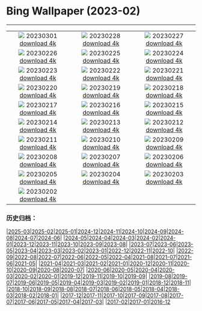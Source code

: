 # Bing Wallpaper (2023-02)
**************
| | | |
| :----: | :----: | :----: |
| ![](https://www.bing.com/th?id=OHR.LuebeckCityGate_DE-DE8410564862_1920x1080.jpg) 20230301 [download 4k](https://www.bing.com/th?id=OHR.LuebeckCityGate_DE-DE8410564862_UHD.jpg) | ![](https://www.bing.com/th?id=OHR.AtraniAmalfi_DE-DE5478327830_1920x1080.jpg) 20230228 [download 4k](https://www.bing.com/th?id=OHR.AtraniAmalfi_DE-DE5478327830_UHD.jpg) | ![](https://www.bing.com/th?id=OHR.PolarBearFrost_DE-DE6073981048_1920x1080.jpg) 20230227 [download 4k](https://www.bing.com/th?id=OHR.PolarBearFrost_DE-DE6073981048_UHD.jpg) |
| ![](https://www.bing.com/th?id=OHR.CanopyPeru_DE-DE4866151394_1920x1080.jpg) 20230226 [download 4k](https://www.bing.com/th?id=OHR.CanopyPeru_DE-DE4866151394_UHD.jpg) | ![](https://www.bing.com/th?id=OHR.BryceAnniv_DE-DE3264919137_1920x1080.jpg) 20230225 [download 4k](https://www.bing.com/th?id=OHR.BryceAnniv_DE-DE3264919137_UHD.jpg) | ![](https://www.bing.com/th?id=OHR.RichmondParkDuck_DE-DE8282627853_1920x1080.jpg) 20230224 [download 4k](https://www.bing.com/th?id=OHR.RichmondParkDuck_DE-DE8282627853_UHD.jpg) |
| ![](https://www.bing.com/th?id=OHR.ParisWinter_DE-DE2319621841_1920x1080.jpg) 20230223 [download 4k](https://www.bing.com/th?id=OHR.ParisWinter_DE-DE2319621841_UHD.jpg) | ![](https://www.bing.com/th?id=OHR.FriedensglockeFichtelberg_DE-DE0791222522_1920x1080.jpg) 20230222 [download 4k](https://www.bing.com/th?id=OHR.FriedensglockeFichtelberg_DE-DE0791222522_UHD.jpg) | ![](https://www.bing.com/th?id=OHR.MardiGrasNOLA_DE-DE2512685536_1920x1080.jpg) 20230221 [download 4k](https://www.bing.com/th?id=OHR.MardiGrasNOLA_DE-DE2512685536_UHD.jpg) |
| ![](https://www.bing.com/th?id=OHR.Itaimbezinho_DE-DE7568052813_1920x1080.jpg) 20230220 [download 4k](https://www.bing.com/th?id=OHR.Itaimbezinho_DE-DE7568052813_UHD.jpg) | ![](https://www.bing.com/th?id=OHR.MauiWhale_DE-DE2654887932_1920x1080.jpg) 20230219 [download 4k](https://www.bing.com/th?id=OHR.MauiWhale_DE-DE2654887932_UHD.jpg) | ![](https://www.bing.com/th?id=OHR.EbenIceCave_DE-DE2769796122_1920x1080.jpg) 20230218 [download 4k](https://www.bing.com/th?id=OHR.EbenIceCave_DE-DE2769796122_UHD.jpg) |
| ![](https://www.bing.com/th?id=OHR.BirdcountAllen_DE-DE9670864483_1920x1080.jpg) 20230217 [download 4k](https://www.bing.com/th?id=OHR.BirdcountAllen_DE-DE9670864483_UHD.jpg) | ![](https://www.bing.com/th?id=OHR.BerlinaleEroeffnung_DE-DE6394050974_1920x1080.jpg) 20230216 [download 4k](https://www.bing.com/th?id=OHR.BerlinaleEroeffnung_DE-DE6394050974_UHD.jpg) | ![](https://www.bing.com/th?id=OHR.HippoDayChobe_DE-DE9450104011_1920x1080.jpg) 20230215 [download 4k](https://www.bing.com/th?id=OHR.HippoDayChobe_DE-DE9450104011_UHD.jpg) |
| ![](https://www.bing.com/th?id=OHR.OtaruIgloo_DE-DE9255380929_1920x1080.jpg) 20230214 [download 4k](https://www.bing.com/th?id=OHR.OtaruIgloo_DE-DE9255380929_UHD.jpg) | ![](https://www.bing.com/th?id=OHR.MoonValley_DE-DE9146527929_1920x1080.jpg) 20230213 [download 4k](https://www.bing.com/th?id=OHR.MoonValley_DE-DE9146527929_UHD.jpg) | ![](https://www.bing.com/th?id=OHR.BoobyDarwinDay_DE-DE5337975937_1920x1080.jpg) 20230212 [download 4k](https://www.bing.com/th?id=OHR.BoobyDarwinDay_DE-DE5337975937_UHD.jpg) |
| ![](https://www.bing.com/th?id=OHR.DarkSkiesDV_DE-DE8887826731_1920x1080.jpg) 20230211 [download 4k](https://www.bing.com/th?id=OHR.DarkSkiesDV_DE-DE8887826731_UHD.jpg) | ![](https://www.bing.com/th?id=OHR.EpidaurusGreece_DE-DE1707916573_1920x1080.jpg) 20230210 [download 4k](https://www.bing.com/th?id=OHR.EpidaurusGreece_DE-DE1707916573_UHD.jpg) | ![](https://www.bing.com/th?id=OHR.LowerAntelopeAZ_DE-DE2106180406_1920x1080.jpg) 20230209 [download 4k](https://www.bing.com/th?id=OHR.LowerAntelopeAZ_DE-DE2106180406_UHD.jpg) |
| ![](https://www.bing.com/th?id=OHR.NorwayRestArea_DE-DE1771127643_1920x1080.jpg) 20230208 [download 4k](https://www.bing.com/th?id=OHR.NorwayRestArea_DE-DE1771127643_UHD.jpg) | ![](https://www.bing.com/th?id=OHR.MedievalLabro_DE-DE1367991913_1920x1080.jpg) 20230207 [download 4k](https://www.bing.com/th?id=OHR.MedievalLabro_DE-DE1367991913_UHD.jpg) | ![](https://www.bing.com/th?id=OHR.WaitangiFjordlandNP_DE-DE1132934646_1920x1080.jpg) 20230206 [download 4k](https://www.bing.com/th?id=OHR.WaitangiFjordlandNP_DE-DE1132934646_UHD.jpg) |
| ![](https://www.bing.com/th?id=OHR.MonarchPismo_DE-DE0674772608_1920x1080.jpg) 20230205 [download 4k](https://www.bing.com/th?id=OHR.MonarchPismo_DE-DE0674772608_UHD.jpg) | ![](https://www.bing.com/th?id=OHR.FeldbergSchnee_DE-DE7352246825_1920x1080.jpg) 20230204 [download 4k](https://www.bing.com/th?id=OHR.FeldbergSchnee_DE-DE7352246825_UHD.jpg) | ![](https://www.bing.com/th?id=OHR.QuebecFrontenac_DE-DE0168248973_1920x1080.jpg) 20230203 [download 4k](https://www.bing.com/th?id=OHR.QuebecFrontenac_DE-DE0168248973_UHD.jpg) |
| ![](https://www.bing.com/th?id=OHR.GroundhogThree_DE-DE9828216785_1920x1080.jpg) 20230202 [download 4k](https://www.bing.com/th?id=OHR.GroundhogThree_DE-DE9828216785_UHD.jpg) |  |  |

### 历史归档：

|[2025-03](bing/2025-03/2025-03.md)|[2025-02](bing/2025-02/2025-02.md)|[2025-01](bing/2025-01/2025-01.md)|[2024-12](bing/2024-12/2024-12.md)|[2024-11](bing/2024-11/2024-11.md)|[2024-10](bing/2024-10/2024-10.md)|[2024-09](bing/2024-09/2024-09.md)|[2024-08](bing/2024-08/2024-08.md)|[2024-07](bing/2024-07/2024-07.md)|[2024-06](bing/2024-06/2024-06.md)|
|[2024-05](bing/2024-05/2024-05.md)|[2024-04](bing/2024-04/2024-04.md)|[2024-03](bing/2024-03/2024-03.md)|[2024-02](bing/2024-02/2024-02.md)|[2024-01](bing/2024-01/2024-01.md)|[2023-12](bing/2023-12/2023-12.md)|[2023-11](bing/2023-11/2023-11.md)|[2023-10](bing/2023-10/2023-10.md)|[2023-09](bing/2023-09/2023-09.md)|[2023-08](bing/2023-08/2023-08.md)|
|[2023-07](bing/2023-07/2023-07.md)|[2023-06](bing/2023-06/2023-06.md)|[2023-05](bing/2023-05/2023-05.md)|[2023-04](bing/2023-04/2023-04.md)|[2023-03](bing/2023-03/2023-03.md)|[2023-02](bing/2023-02/2023-02.md)|[2023-01](bing/2023-01/2023-01.md)|[2022-12](bing/2022-12/2022-12.md)|[2022-11](bing/2022-11/2022-11.md)|[2022-10](bing/2022-10/2022-10.md)|
|[2022-09](bing/2022-09/2022-09.md)|[2022-08](bing/2022-08/2022-08.md)|[2022-07](bing/2022-07/2022-07.md)|[2022-06](bing/2022-06/2022-06.md)|[2022-05](bing/2022-05/2022-05.md)|[2022-04](bing/2022-04/2022-04.md)|[2021-08](bing/2021-08/2021-08.md)|[2021-07](bing/2021-07/2021-07.md)|[2021-06](bing/2021-06/2021-06.md)|[2021-05](bing/2021-05/2021-05.md)|
|[2021-04](bing/2021-04/2021-04.md)|[2021-03](bing/2021-03/2021-03.md)|[2021-02](bing/2021-02/2021-02.md)|[2021-01](bing/2021-01/2021-01.md)|[2020-12](bing/2020-12/2020-12.md)|[2020-11](bing/2020-11/2020-11.md)|[2020-10](bing/2020-10/2020-10.md)|[2020-09](bing/2020-09/2020-09.md)|[2020-08](bing/2020-08/2020-08.md)|[2020-07](bing/2020-07/2020-07.md)|
|[2020-06](bing/2020-06/2020-06.md)|[2020-05](bing/2020-05/2020-05.md)|[2020-04](bing/2020-04/2020-04.md)|[2020-03](bing/2020-03/2020-03.md)|[2020-02](bing/2020-02/2020-02.md)|[2020-01](bing/2020-01/2020-01.md)|[2019-12](bing/2019-12/2019-12.md)|[2019-11](bing/2019-11/2019-11.md)|[2019-10](bing/2019-10/2019-10.md)|[2019-09](bing/2019-09/2019-09.md)|
|[2019-08](bing/2019-08/2019-08.md)|[2019-07](bing/2019-07/2019-07.md)|[2019-06](bing/2019-06/2019-06.md)|[2019-05](bing/2019-05/2019-05.md)|[2019-04](bing/2019-04/2019-04.md)|[2019-03](bing/2019-03/2019-03.md)|[2019-02](bing/2019-02/2019-02.md)|[2019-01](bing/2019-01/2019-01.md)|[2018-12](bing/2018-12/2018-12.md)|[2018-11](bing/2018-11/2018-11.md)|
|[2018-10](bing/2018-10/2018-10.md)|[2018-09](bing/2018-09/2018-09.md)|[2018-08](bing/2018-08/2018-08.md)|[2018-07](bing/2018-07/2018-07.md)|[2018-06](bing/2018-06/2018-06.md)|[2018-05](bing/2018-05/2018-05.md)|[2018-04](bing/2018-04/2018-04.md)|[2018-03](bing/2018-03/2018-03.md)|[2018-02](bing/2018-02/2018-02.md)|[2018-01](bing/2018-01/2018-01.md)|
|[2017-12](bing/2017-12/2017-12.md)|[2017-11](bing/2017-11/2017-11.md)|[2017-10](bing/2017-10/2017-10.md)|[2017-09](bing/2017-09/2017-09.md)|[2017-08](bing/2017-08/2017-08.md)|[2017-07](bing/2017-07/2017-07.md)|[2017-06](bing/2017-06/2017-06.md)|[2017-05](bing/2017-05/2017-05.md)|[2017-04](bing/2017-04/2017-04.md)|[2017-03](bing/2017-03/2017-03.md)|
|[2017-02](bing/2017-02/2017-02.md)|[2017-01](bing/2017-01/2017-01.md)|[2016-12](bing/2016-12/2016-12.md)